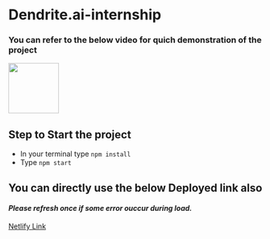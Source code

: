 # Dendrite.ai-internship
### You can refer to the below video for quich demonstration of the project
[<img src="https://www.freeiconspng.com/thumbs/video-icon/video-play-icon-14.png" width="100px">](https://drive.google.com/file/d/19BeLCWdKtsDGOoPT1ITdTexuam3jO6um/view?usp=sharing)


## Step to Start the project
- In your terminal type
`npm install ` 
- Type `npm start`
## You can directly use the below Deployed link also

#### *Please refresh once if some error ouccur during load.*
[Netlify Link](https://warm-biscuit-c397fd.netlify.app/)

